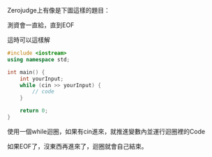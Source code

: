Zerojudge上有像是下圖這樣的題目：



測資會一直給，直到EOF

這時可以這樣解

```cpp
#include <iostream>
using namespace std;

int main() {
    int yourInput;
    while (cin >> yourInput) {
        // code
    }

    return 0;
}
```

使用一個while迴圈，如果有cin進來，就推進變數內並運行迴圈裡的Code

如果EOF了，沒東西再進來了，迴圈就會自己結束。